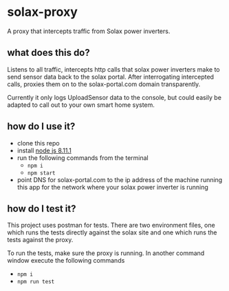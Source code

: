# solax-proxy
A proxy that intercepts traffic from Solax power inverters. 

## what does this do?
Listens to all traffic, intercepts http calls that solax power inverters make to send sensor data back to the solax portal. After interrogating intercepted calls, proxies them on to the solax-portal.com domain transparently.

Currently it only logs UploadSensor data to the console, but could easily be adapted to call out to your own smart home system.

## how do I use it?
- clone this repo
- install [node js 8.11.1](https://nodejs.org/en/download/)
- run the following commands from the terminal
  * `npm i`
  * `npm start`
- point DNS for solax-portal.com to the ip address of the machine running this app for the network where your solax power inverter is running

## how do I test it?
This project uses postman for tests. There are two environment files, one which runs the tests directly against the solax site and one which runs the tests against the proxy.

To run the tests, make sure the proxy is running.
In another command window execute the following commands
* `npm i`
* `npm run test`